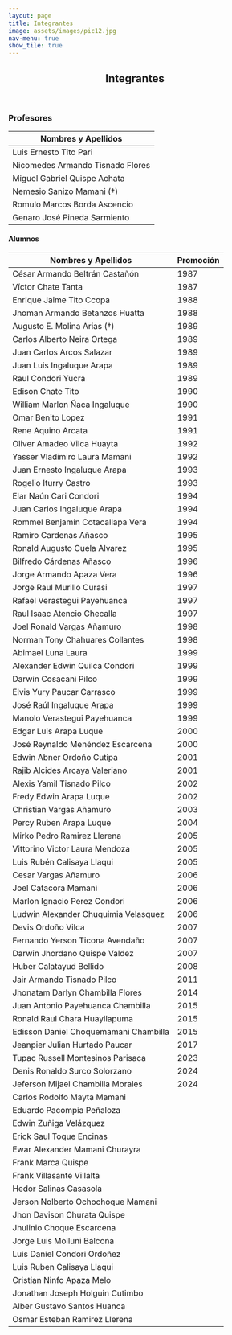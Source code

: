 ```yaml
---
layout: page
title: Integrantes
image: assets/images/pic12.jpg
nav-menu: true
show_tile: true
---
```


<!-- Main -->
<div id="main" class="alt">

<!-- One -->
<section id="one">
	<div class="inner">
		<header class="major">
			<h1>Integrantes</h1>
		</header>


<!-- Table -->
<h3>Profesores</h3>

<div class="table-wrapper">
	<table class="alt">
		<thead><tr><th>Nombres y Apellidos</th>
		</tr></thead>
		<tbody><tr>
		<td>Luis Ernesto Tito Pari</td>
		</tr>
		<tr>
		<td>Nicomedes Armando Tisnado Flores</td>
		</tr>
		<tr>
		<td>Miguel Gabriel Quispe Achata</td>
		</tr>
		<tr>
		<td>Nemesio Sanizo Mamani (†)</td>
		</tr>
		<tr>
		<td>Romulo Marcos Borda Ascencio</td>
		</tr>
		<tr>
		<td>Genaro José Pineda Sarmiento</td>
		</tr>
		</tbody>
	</table>
</div>

<h4>Alumnos</h4>
<div class="table-wrapper">
	<table class="alt">
<thead><tr><th>Nombres y Apellidos</th>
<th>Promoción</th>
</tr></thead>
<tbody><tr>
<td>César Armando Beltrán Castañón</td>
<td>1987</td>
</tr>
<tr>
<td>Víctor Chate Tanta</td>
<td>1987</td>
</tr>
<tr>
<td>Enrique Jaime Tito Ccopa</td>
<td>1988</td>
</tr>
<tr>
<td>Jhoman Armando Betanzos Huatta</td>
<td>1988</td>
</tr>
<tr>
<td>Augusto E. Molina Arias (†)</td>
<td>1989</td>
</tr>
<tr>
<td>Carlos Alberto Neira Ortega</td>
<td>1989</td>
</tr>
<tr>
<td>Juan Carlos Arcos Salazar</td>
<td>1989</td>
</tr>
<tr>
<td>Juan Luis Ingaluque Arapa</td>
<td>1989</td>
</tr>
<tr>
<td>Raul Condori Yucra</td>
<td>1989</td>
</tr>
<tr>
<td>Edison Chate Tito</td>
<td>1990</td>
</tr>
<tr>
<td>William Marlon Ñaca Ingaluque</td>
<td>1990</td>
</tr>
<tr>
<td>Omar Benito Lopez</td>
<td>1991</td>
</tr>
<tr>
<td>Rene Aquino Arcata</td>
<td>1991</td>
</tr>
<tr>
<td>Oliver Amadeo Vilca Huayta</td>
<td>1992</td>
</tr>
<tr>
<td>Yasser Vladimiro Laura Mamani</td>
<td>1992</td>
</tr>
<tr>
<td>Juan Ernesto Ingaluque Arapa</td>
<td>1993</td>
</tr>
<tr>
<td>Rogelio Iturry Castro</td>
<td>1993</td>
</tr>
<tr>
<td>Elar Naún Cari Condori</td>
<td>1994</td>
</tr>
<tr>
<td>Juan Carlos Ingaluque Arapa</td>
<td>1994</td>
</tr>
<tr>
<td>Rommel Benjamín Cotacallapa Vera</td>
<td>1994</td>
</tr>
<tr>
<td>Ramiro Cardenas Añasco</td>
<td>1995</td>
</tr>
<tr>
<td>Ronald Augusto Cuela Alvarez</td>
<td>1995</td>
</tr>
<tr>
<td>Bilfredo Cárdenas Añasco</td>
<td>1996</td>
</tr>
<tr>
<td>Jorge Armando Apaza Vera</td>
<td>1996</td>
</tr>
<tr>
<td>Jorge Raul Murillo Curasi</td>
<td>1997</td>
</tr>
<tr>
<td>Rafael Verastegui Payehuanca</td>
<td>1997</td>
</tr>
<tr>
<td>Raul Isaac Atencio Checalla</td>
<td>1997</td>
</tr>
<tr>
<td>Joel Ronald Vargas Añamuro</td>
<td>1998</td>
</tr>
<tr>
<td>Norman Tony Chahuares Collantes</td>
<td>1998</td>
</tr>
<tr>
<td>Abimael Luna Laura</td>
<td>1999</td>
</tr>
<tr>
<td>Alexander Edwin Quilca Condori</td>
<td>1999</td>
</tr>
<tr>
<td>Darwin Cosacani Pilco</td>
<td>1999</td>
</tr>
<tr>
<td>Elvis Yury Paucar Carrasco</td>
<td>1999</td>
</tr>
<tr>
<td>José Raúl Ingaluque Arapa</td>
<td>1999</td>
</tr>
<tr>
<td>Manolo Verastegui Payehuanca</td>
<td>1999</td>
</tr>
<tr>
<td>Edgar Luis Arapa Luque</td>
<td>2000</td>
</tr>
<tr>
<td>José Reynaldo Menéndez Escarcena</td>
<td>2000</td>
</tr>
<tr>
<td>Edwin Abner Ordoño Cutipa</td>
<td>2001</td>
</tr>
<tr>
<td>Rajib Alcides Arcaya Valeriano</td>
<td>2001</td>
</tr>
<tr>
<td>Alexis Yamil Tisnado Pilco</td>
<td>2002</td>
</tr>
<tr>
<td>Fredy Edwin Arapa Luque</td>
<td>2002</td>
</tr>
<tr>
<td>Christian Vargas Añamuro</td>
<td>2003</td>
</tr>
<tr>
<td>Percy Ruben Arapa Luque</td>
<td>2004</td>
</tr>
<tr>
<td>Mirko Pedro Ramirez Llerena</td>
<td>2005</td>
</tr>
<tr>
<td>Vittorino Victor Laura Mendoza</td>
<td>2005</td>
</tr>
<tr>
<td>Luis Rubén Calisaya Llaqui</td>
<td>2005</td>
</tr>
<tr>
<td>Cesar Vargas Añamuro</td>
<td>2006</td>
</tr>
<tr>
<td>Joel Catacora Mamani</td>
<td>2006</td>
</tr>
<tr>
<td>Marlon Ignacio Perez Condori</td>
<td>2006</td>
</tr>
<tr>
<td>Ludwin Alexander Chuquimia Velasquez</td>
<td>2006</td>
</tr>
<tr>
<td>Devis Ordoño Vilca</td>
<td>2007</td>
</tr>
<tr>
<td>Fernando Yerson Ticona Avendaño</td>
<td>2007</td>
</tr>
<tr>
<td>Darwin Jhordano Quispe Valdez</td>
<td>2007</td>
</tr>
<tr>
<td>Huber Calatayud Bellido</td>
<td>2008</td>
</tr>
<tr>
<td>Jair Armando Tisnado Pilco</td>
<td>2011</td>
</tr>
<tr>
<td>Jhonatam Darlyn Chambilla Flores</td>
<td>2014</td>
</tr>
<tr>
<td>Juan Antonio Payehuanca Chambilla</td>
<td>2015</td>
</tr>
<tr>
<td>Ronald Raul Chara Huayllapuma</td>
<td>2015</td>
</tr>
<tr>
<td>Edisson Daniel Choquemamani Chambilla</td>
<td>2015</td>
</tr>
<tr>
<td>Jeanpier Julian Hurtado Paucar</td>
<td>2017</td>
</tr>
<tr>
<td>Tupac Russell Montesinos Parisaca</td>
<td>2023</td>
</tr>
<tr>
<td>Denis Ronaldo Surco Solorzano</td>
<td>2024</td>
</tr>
<tr>
<td>Jeferson Mijael Chambilla Morales</td>
<td>2024</td>
</tr>
<tr>
<td>Carlos Rodolfo Mayta Mamani</td>
<td></td>
</tr>
<tr>
<td>Eduardo Pacompia Peñaloza</td>
<td></td>
</tr>
<tr>
<td>Edwin Zuñiga Velázquez</td>
<td></td>
</tr>
<tr>
<td>Erick Saul Toque Encinas</td>
<td></td>
</tr>
<tr>
<td>Ewar Alexander Mamani Churayra</td>
<td></td>
</tr>
<tr>
<td>Frank Marca Quispe</td>
<td></td>
</tr>
<tr>
<td>Frank Villasante Villalta</td>
<td></td>
</tr>
<tr>
<td>Hedor Salinas Casasola</td>
<td></td>
</tr>
<tr>
<td>Jerson Nolberto Ochochoque Mamani</td>
<td></td>
</tr>
<tr>
<td>Jhon Davison Churata Quispe</td>
<td></td>
</tr>
<tr>
<td>Jhulinio Choque Escarcena</td>
<td></td>
</tr>
<tr>
<td>Jorge Luis Molluni Balcona</td>
<td></td>
</tr>
<tr>
<td>Luis Daniel Condori Ordoñez</td>
<td></td>
</tr>
<tr>
<td>Luis Ruben Calisaya Llaqui</td>
<td></td>
</tr>
<tr>
<td>Cristian Ninfo Apaza Melo</td>
<td></td>
</tr>
<tr>
<td>Jonathan Joseph Holguin Cutimbo</td>
<td></td>
</tr>
<tr>
<td>Alber Gustavo Santos Huanca</td>
<td></td>
</tr>
<tr>
<td>Osmar Esteban Ramirez Llerena</td>
<td></td>
</tr>
</tbody></table>
</div>

</div>


</section>

</div>